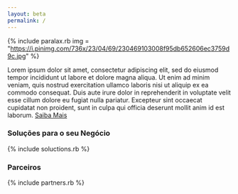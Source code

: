 ```yaml
---
layout: beta
permalink: /
---
```


{% include paralax.rb img = "https://i.pinimg.com/736x/23/04/69/230469103008f95db652606ec3759d9c.jpg" %}

Lorem ipsum dolor sit amet, consectetur adipiscing elit, sed do eiusmod tempor incididunt ut labore et dolore magna aliqua. Ut enim ad minim veniam, quis nostrud exercitation ullamco laboris nisi ut aliquip ex ea commodo consequat. Duis aute irure dolor in reprehenderit in voluptate velit esse cillum dolore eu fugiat nulla pariatur. Excepteur sint occaecat cupidatat non proident, sunt in culpa qui officia deserunt mollit anim id est laborum.
[Saiba Mais](#)

### Soluções para o seu Negócio ###
{% include soluctions.rb %}

### Parceiros ###
{% include partners.rb %}